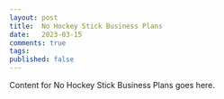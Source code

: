 ```yaml
---
layout: post
title:  No Hockey Stick Business Plans
date:   2023-03-15
comments: true
tags: 
published: false
---
```

 
Content for No Hockey Stick Business Plans goes here.
 

